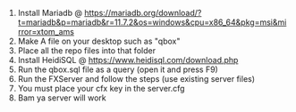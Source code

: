 1. Install Mariadb @ https://mariadb.org/download/?t=mariadb&p=mariadb&r=11.7.2&os=windows&cpu=x86_64&pkg=msi&mirror=xtom_ams
2. Make A file on your desktop such as "qbox"
3. Place all the repo files into that folder
4. Install HeidiSQL @ https://www.heidisql.com/download.php
5. Run the qbox.sql file as a query (open it and press F9)
6. Run the FXServer and follow the steps (use existing server files)
7. You must place your cfx key in the server.cfg
8. Bam ya server will work
